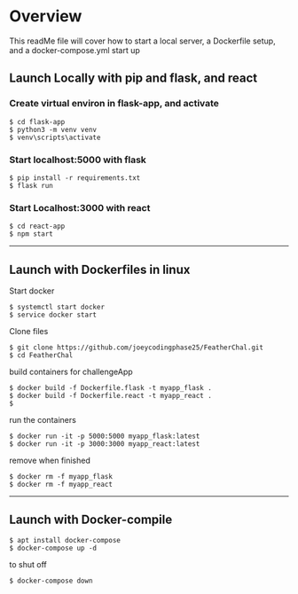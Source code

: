 # Overview
This readMe file will cover how to start a local server, a Dockerfile setup, and a docker-compose.yml start up

## Launch Locally with pip and flask, and react

### Create virtual environ in flask-app, and activate
```
$ cd flask-app
$ python3 -m venv venv
$ venv\scripts\activate
```

### Start localhost:5000 with flask
```
$ pip install -r requirements.txt
$ flask run
```

### Start Localhost:3000 with react

```
$ cd react-app
$ npm start
```
------------------------------------------------
## Launch with Dockerfiles in linux
Start docker
```
$ systemctl start docker
$ service docker start
```
Clone files
```
$ git clone https://github.com/joeycodingphase25/FeatherChal.git
$ cd FeatherChal
```
build containers for challengeApp
```
$ docker build -f Dockerfile.flask -t myapp_flask .
$ docker build -f Dockerfile.react -t myapp_react .
$
```
run the containers
```
$ docker run -it -p 5000:5000 myapp_flask:latest
$ docker run -it -p 3000:3000 myapp_react:latest
```
remove when finished
```
$ docker rm -f myapp_flask
$ docker rm -f myapp_react
```
------------------------------------------------
## Launch with Docker-compile

```
$ apt install docker-compose
$ docker-compose up -d
```
to shut off

```
$ docker-compose down
```
